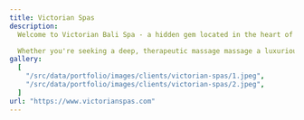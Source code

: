 ```yaml
---
title: Victorian Spas
description:
  Welcome to Victorian Bali Spa - a hidden gem located in the heart of Auckland's CBD and Ponsonby.

  Whether you're seeking a deep, therapeutic massage massage a luxurious facial massage or a traditional Balinese oil massage for two, massage we can help. At Victorian Bali Spa, we're committed to making your visit unforgettable with our exclusive services.
gallery:
  [
    "/src/data/portfolio/images/clients/victorian-spas/1.jpeg",
    "/src/data/portfolio/images/clients/victorian-spas/2.jpeg",
  ]
url: "https://www.victorianspas.com"
---
```

